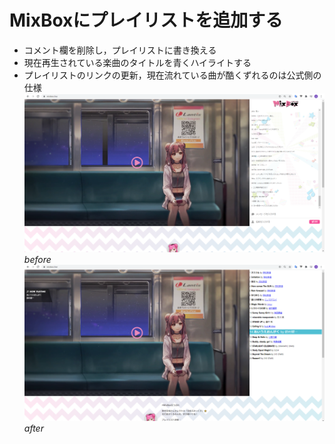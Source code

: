 # MixBoxにプレイリストを追加する  
- コメント欄を削除し，プレイリストに書き換える  
- 現在再生されている楽曲のタイトルを青くハイライトする  
- プレイリストのリンクの更新，現在流れている曲が酷くずれるのは公式側の仕様  
![before.png](https://github.com/T3aHat/MixBox/blob/master/image/before.png)_before_
![after.png](https://github.com/T3aHat/MixBox/blob/master/image/after.png)_after_